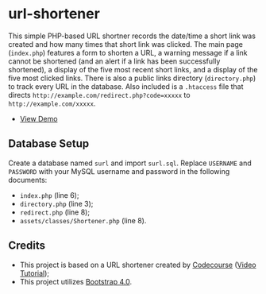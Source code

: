 # url-shortener
This simple PHP-based URL shortner records the date/time a short link was created and how many times that short link was clicked. The main page (`index.php`) features a form to shorten a URL, a warning message if a link cannot be shortened (and an alert if a link has been successfully shortened), a display of the five most recent short links, and a display of the five most clicked links. There is also a public links directory (`directory.php`) to track every URL in the database. Also included is a `.htaccess` file that directs `http://example.com/redirect.php?code=xxxxx` to `http://example.com/xxxxx`.

* [View Demo](https://seb646.com/surl/)

## Database Setup
Create a database named `surl` and import `surl.sql`. Replace `USERNAME` and `PASSWORD` with your MySQL username and password in the following documents: 
* `index.php` (line 6);
* `directory.php` (line 3);
* `redirect.php` (line 8);
* `assets/classes/Shortener.php` (line 8).

## Credits
- This project is based on a URL shortener created by [Codecourse](https://www.youtube.com/channel/UCpOIUW62tnJTtpWFABxWZ8g) ([Video Tutorial](https://www.youtube.com/watch?v=QN2VXBNujRs));
- This project utilizes [Bootstrap 4.0](https://getbootstrap.com).
